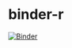 # binder-r
[![Binder](https://mybinder.org/badge_logo.svg)](https://mybinder.org/v2/gh/horkychuang/binder-r/HEAD?urlpath=rstudio)

